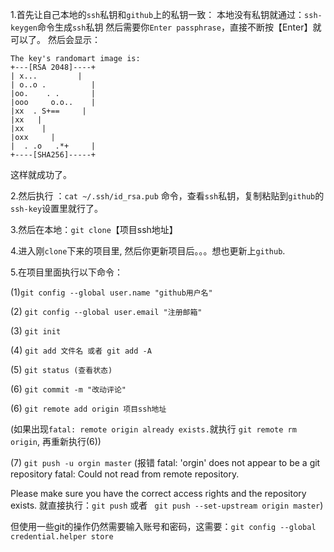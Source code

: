 1.首先让自己本地的`ssh`私钥和`github`上的私钥一致：
本地没有私钥就通过：`ssh-keygen`命令生成`ssh`私钥
然后需要你`Enter passphrase`，直接不断按【Enter】就可以了。
然后会显示：
```
The key's randomart image is:
+---[RSA 2048]----+
| x...         |
| o..o .          |
|oo.    . .       |
|ooo     o.o..    |
|xx  . S+==     |
|xx   |
|xx    |
|oxx     |
|  . .o   .*+     |
+----[SHA256]-----+
```
这样就成功了。

2.然后执行 ：`cat ~/.ssh/id_rsa.pub` 命令，查看`ssh`私钥，复制粘贴到`github`的`ssh-key`设置里就行了。

3.然后在本地：`git clone`【项目ssh地址】

4.进入刚`clone`下来的项目里, 然后你更新项目后。。。想也更新上`github`.

5.在项目里面执行以下命令：

(1)`git config --global user.name "github用户名"`

(2) `git config --global user.email "注册邮箱"`

(3) `git init`

(4) `git add 文件名 或者 git add -A`

(5) `git status (查看状态)`

(6) `git commit -m "改动评论"`

(6) `git remote add origin 项目ssh地址`

  (如果出现`fatal: remote origin already exists.`就执行 `git remote rm origin`, 再重新执行(6))

(7) `git push -u orgin master`
 (报错
fatal: 'orgin' does not appear to be a git repository
fatal: Could not read from remote repository.

Please make sure you have the correct access rights
and the repository exists.
就直接执行：`git push` 或者 ` git push --set-upstream origin master`)

但使用一些git的操作仍然需要输入账号和密码，这需要：`git config --global credential.helper store`




